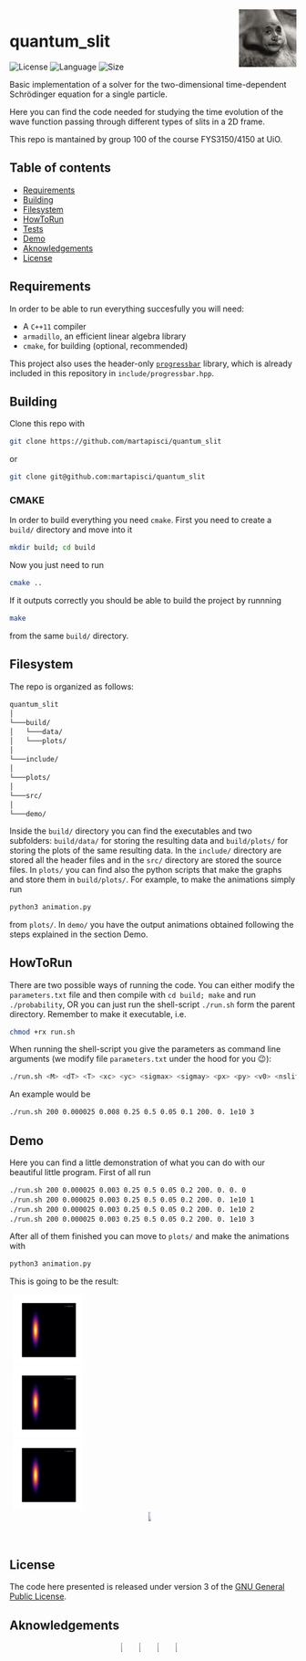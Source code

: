 <img align="right" width=20% src="logo.gif" />

[comment]: <![](./title.svg)>
# quantum_slit
![License](https://img.shields.io/github/license/martapisci/quantum_slit)
![Language](https://img.shields.io/badge/language-c%2B%2B-blue)
![Size](https://img.shields.io/github/repo-size/martapisci/quantum_slit)

Basic implementation of a solver for the two-dimensional time-dependent Schrödinger equation for a single particle.

Here you can find the code needed for studying the time evolution of the wave function passing through different types of slits in a 2D frame.

This repo is mantained by group 100 of the course FYS3150/4150 at UiO.


## Table of contents

- [Requirements](#requirements)
- [Building](#building)
- [Filesystem](#filesystem)
- [HowToRun](#howtorun)
- [Tests](#tests)
- [Demo](#demo)
- [Aknowledgements](#aknowledgements)
- [License](#license)

## Requirements

In order to be able to run everything succesfully you will need:
* A `C++11` compiler
* `armadillo`, an efficient linear algebra library
* `cmake`, for building (optional, recommended)

This project also uses the header-only [`progressbar`](https://github.com/gipert/progressbar) library, which is already included in this repository in `include/progressbar.hpp`.

## Building

Clone this repo with

```bash
git clone https://github.com/martapisci/quantum_slit
```

or

```bash
git clone git@github.com:martapisci/quantum_slit
```

### CMAKE

In order to build everything you need `cmake`. First you need to create a `build/` directory and move into it
```bash
mkdir build; cd build
```
Now you just need to run
```bash
cmake ..
```
If it outputs correctly you should be able to build the project by runnning
```bash
make
```
from the same `build/` directory. 

## Filesystem
The repo is organized as follows:
```
quantum_slit
│
└───build/
│   └───data/
│   └───plots/
│
└───include/
│
└───plots/
│
└───src/
│
└───demo/
```
Inside the `build/` directory you can find the executables and two subfolders: `build/data/` for storing the resulting data and `build/plots/` for storing the plots of the same resulting data.
In the `include/` directory are stored all the header files and in the `src/` directory are stored the source files.
In `plots/` you can find also the python scripts that make the graphs and store them in `build/plots/`. For example, to make the animations simply run
```bash
python3 animation.py
```
from `plots/`.  In `demo/` you have the output  animations obtained following  the steps explained in the section Demo.

## HowToRun
There are two possible ways of running the code. You can either modify the `parameters.txt` file and then compile with `cd build; make`  and run `./probability`, OR you can just run the shell-script `./run.sh` form the parent directory. Remember to make it executable, i.e.
```bash
chmod +rx run.sh
```
When running the shell-script you give the parameters as command line arguments (we modify file `parameters.txt` under the hood for you :wink:):
```bash
./run.sh <M> <dT> <T> <xc> <yc> <sigmax> <sigmay> <px> <py> <v0> <nslit>
```
An example would be
```bash
./run.sh 200 0.000025 0.008 0.25 0.5 0.05 0.1 200. 0. 1e10 3
```

## Demo
Here you can find a little demonstration of what you can do with our beautiful little program. First of all run
```bash
./run.sh 200 0.000025 0.003 0.25 0.5 0.05 0.2 200. 0. 0. 0
./run.sh 200 0.000025 0.003 0.25 0.5 0.05 0.2 200. 0. 1e10 1
./run.sh 200 0.000025 0.003 0.25 0.5 0.05 0.2 200. 0. 1e10 2
./run.sh 200 0.000025 0.003 0.25 0.5 0.05 0.2 200. 0. 1e10 3
```
After all of them finished you can move to `plots/` and make the animations with
```bash
python3 animation.py
```
This is going to be the result:
<p align="center">
<button  style="border: transparent; background-color: transparent;">
    <img align="left" width=25% src="demo/no_slit.gif"> 
</button>
<button  style="border: transparent; background-color: transparent;">
    <img align="left" width=25% src="demo/single_slit.gif"> 
</button>
<button style="border: transparent; background-color: transparent;">
    <img align="left" width=25% src="demo/double_slit.gif"> 
</button>
<button style="border: transparent; background-color: transparent;">
    <img align="left" width=25% src="demo/triple_slit.gif"> 
</button>
</p>

&emsp; &emsp; &emsp; &emsp; &emsp; 

## License

The code here presented is released under version 3 of the [GNU General Public License](https://www.gnu.org/licenses/gpl-3.0.html).


## Aknowledgements
<p align="center">
<button  style="border: transparent; background-color: transparent;">
    <img align="left" width=10% src="https://avatars.githubusercontent.com/u/51904841?v=4"> 
</button>
<button style="border: transparent; background-color: transparent;">
    <img align="left" width=10% src="https://avatars.githubusercontent.com/u/112166702?v="> 
</button>
<button style="border: transparent; background-color: transparent;">
    <img align="left" width=10% src="https://avatars.githubusercontent.com/u/79975678?s=400&u=6770b5f0354ed29bf9a54e7f27a8250bb812c279&v=4"> 
</button>
<button style="border: transparent; background-color: transparent;">
    <img align="left" width=10% src="https://avatars.githubusercontent.com/u/112163092?v=4">
</button>
</p>


